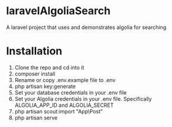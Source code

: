 # laravelAlgoliaSearch
A laravel project that uses and demonstrates algolia for searching

# Installation
1. Clone the repo and cd into it
2. composer install
3. Rename or copy .env.example file to .env
4. php artisan key:generate
5. Set your database credentials in your .env file
6. Set your Algolia credentials in your .env file. Specifically ALGOLIA_APP_ID and ALGOLIA_SECRET
7. php artisan scout:import "App\Post"
8. php artisan serve
